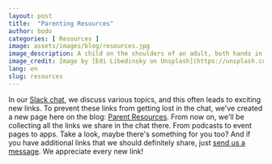 ```yaml
---
layout: post
title:  "Parenting Resources"
author: bodo
categories: [ Resources ]
image: assets/images/blog/resources.jpg
image_description: A child on the shoulders of an adult, both hands in front of the face forming glasses.
image_credit: Image by [Edi Libedinsky on Unsplash](https://unsplash.com/photos/girl-making-hand-gesture-on-her-face-1bhp9zBPHVE)
lang: en
slug: resources
--- 
```

In our [Slack chat](/pages/slack), we discuss various topics, and this often leads to exciting new links. To prevent these links from getting lost in the chat, we've created a new page here on the blog: [Parent Resources](/resources). From now on, we'll be collecting all the links we share in the chat there. From podcasts to event pages to apps. Take a look, maybe there's something for you too? And if you have additional links that we should definitely share, just [send us a message](/contact). We appreciate every new link!
